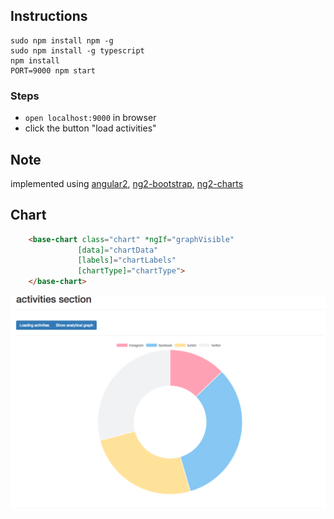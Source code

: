 Instructions
---
```shell
sudo npm install npm -g
sudo npm install -g typescript
npm install
PORT=9000 npm start
```


### Steps
- `open localhost:9000` in browser
- click the button "load activities"


Note
---
implemented using [angular2](https://angular.io/), [ng2-bootstrap](http://valor-software.com/ng2-bootstrap/), [ng2-charts](http://valor-software.com/ng2-charts/)


Chart
---
```html
    <base-chart class="chart" *ngIf="graphVisible"
               [data]="chartData"
               [labels]="chartLabels"
               [chartType]="chartType">
    </base-chart>
```
![Bar Chart](bar-chart.png)
